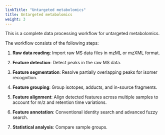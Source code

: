 ```yaml
---
linkTitle: "Untargeted metabolomics"
title: Untargeted metabolomics
weight: 3
---
```


This is a complete data processing workflow for untargeted metabolomics.

The workflow consists of the following steps:

1. **Raw data reading**: Import raw MS data files in mzML or mzXML format.

2. **Feature detection**: Detect peaks in the raw MS data.

3. **Feature segmentation**: Resolve partially overlapping peaks for isomer recognition.

4. **Feature grouping**: Group isotopes, adducts, and in-source fragments.

5. **Feature alignment**: Align detected features across multiple samples to account for m/z and retention time variations.

6. **Feature annotation**: Conventional identity search and advanced fuzzy search.

7. **Statistical analysis**: Compare sample groups.
